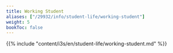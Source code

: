```yaml
---
title: Working Student
aliases: ["/29932/info/student-life/working-student"]
weight: 5
bookToc: false
---
```


{{% include "content/i3s/en/student-life/working-student.md" %}}